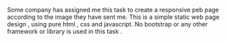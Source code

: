Some company has assigned me this task to create a responsive peb page according to the image they have sent me.
This is a simple static web page design , using pure html , css and javascript.
No bootstrap or any other framework or library is used in this task .

